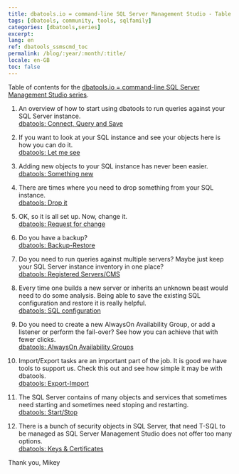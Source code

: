 ```yaml
---
title: dbatools.io = command-line SQL Server Management Studio - Table of contents
tags: [dbatools, community, tools, sqlfamily]
categories: [dbatools,series]
excerpt: 
lang: en
ref: dbatools_ssmscmd_toc
permalink: /blog/:year/:month/:title/
locale: en-GB
toc: false
---
```


Table of contents for the [dbatools.io = command-line SQL Server Management Studio series](/blog/2020/06/dbatools-io-command-line-sql-server-management-studio/).


1. An overview of how to start using dbatools to run queries against your SQL Server instance.  
[dbatools: Connect, Query and Save](/blog/2020/07/dbatools-io-command-line-sql-server-management-studio-connect-and-query/)

2. If you want to look at your SQL instance and see your objects here is how you can do it.  
[dbatools: Let me see](/blog/2020/07/dbatools-io-command-line-sql-server-management-studio-let-me-see/)

3. Adding new objects to your SQL instance has never been easier.  
[dbatools: Something new](/blog/2020/07/dbatools-io-command-line-sql-server-management-studio-something-new/)

4. There are times where you need to drop something from your SQL instance.  
[dbatools: Drop it](/blog/2020/07/dbatools-io-command-line-sql-server-management-studio-drop-it/)

5. OK, so it is all set up. Now, change it.  
[dbatools: Request for change](/blog/2020/07/dbatools-io-command-line-sql-server-management-studio-request-for-change/)

6. Do you have a backup?  
[dbatools: Backup-Restore](/blog/2020/08/dbatools-io-command-line-sql-server-management-studio-backup-restore/)

7. Do you need to run queries against multiple servers? Maybe just keep your SQL Server instance inventory in one place?  
[dbatools: Registered Servers/CMS](/blog/2020/08/dbatools-io-command-line-sql-server-management-studio-registered-servers-cms/)

8. Every time one builds a new server or inherits an unknown beast would need to do some analysis. Being able to save the existing SQL configuration and restore it is really helpful.  
[dbatools: SQL configuration](/blog/2020/08/dbatools-io-command-line-sql-server-management-studio-sql-configuration/)

9. Do you need to create a new AlwaysOn Availability Group, or add a listener or perform the fail-over? See how you can achieve that with fewer clicks.  
[dbatools: AlwaysOn Availability Groups](/blog/2020/08/dbatools-io-command-line-sql-server-management-studio-alwayson-availability-groups/)

10. Import/Export tasks are an important part of the job. It is good we have tools to support us. Check this out and see how simple it may be with dbatools.  
[dbatools: Export-Import](/blog/2020/09/blog/dbatools-io-command-line-sql-server-management-studio-export-import/)

11. The SQL Server contains of many objects and services that sometimes need starting and sometimes need stoping and restarting.  
[dbatools: Start/Stop](/blog/2020/09/dbatools-io-command-line-sql-server-management-studio-start-stop/)

12. There is a bunch of security objects in SQL Server, that need T-SQL to be managed as SQL Server Management Studio does not offer too many options.  
[dbatools: Keys & Certificates](/blog/2020/09/dbatools-io-command-line-sql-server-management-studio-keys-certificates/)

Thank you, Mikey

